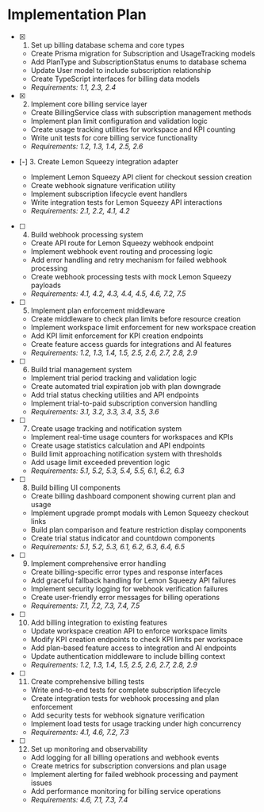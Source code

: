 # Implementation Plan

- [x] 1. Set up billing database schema and core types







  - Create Prisma migration for Subscription and UsageTracking models
  - Add PlanType and SubscriptionStatus enums to database schema
  - Update User model to include subscription relationship
  - Create TypeScript interfaces for billing data models
  - _Requirements: 1.1, 2.3, 2.4_

- [x] 2. Implement core billing service layer








  - Create BillingService class with subscription management methods
  - Implement plan limit configuration and validation logic
  - Create usage tracking utilities for workspace and KPI counting
  - Write unit tests for core billing service functionality
  - _Requirements: 1.2, 1.3, 1.4, 2.5, 2.6_

- [-] 3. Create Lemon Squeezy integration adapter



  - Implement Lemon Squeezy API client for checkout session creation
  - Create webhook signature verification utility
  - Implement subscription lifecycle event handlers
  - Write integration tests for Lemon Squeezy API interactions
  - _Requirements: 2.1, 2.2, 4.1, 4.2_

- [ ] 4. Build webhook processing system
  - Create API route for Lemon Squeezy webhook endpoint
  - Implement webhook event routing and processing logic
  - Add error handling and retry mechanism for failed webhook processing
  - Create webhook processing tests with mock Lemon Squeezy payloads
  - _Requirements: 4.1, 4.2, 4.3, 4.4, 4.5, 4.6, 7.2, 7.5_

- [ ] 5. Implement plan enforcement middleware
  - Create middleware to check plan limits before resource creation
  - Implement workspace limit enforcement for new workspace creation
  - Add KPI limit enforcement for KPI creation endpoints
  - Create feature access guards for integrations and AI features
  - _Requirements: 1.2, 1.3, 1.4, 1.5, 2.5, 2.6, 2.7, 2.8, 2.9_

- [ ] 6. Build trial management system
  - Implement trial period tracking and validation logic
  - Create automated trial expiration job with plan downgrade
  - Add trial status checking utilities and API endpoints
  - Implement trial-to-paid subscription conversion handling
  - _Requirements: 3.1, 3.2, 3.3, 3.4, 3.5, 3.6_

- [ ] 7. Create usage tracking and notification system
  - Implement real-time usage counters for workspaces and KPIs
  - Create usage statistics calculation and API endpoints
  - Build limit approaching notification system with thresholds
  - Add usage limit exceeded prevention logic
  - _Requirements: 5.1, 5.2, 5.3, 5.4, 5.5, 6.1, 6.2, 6.3_

- [ ] 8. Build billing UI components
  - Create billing dashboard component showing current plan and usage
  - Implement upgrade prompt modals with Lemon Squeezy checkout links
  - Build plan comparison and feature restriction display components
  - Create trial status indicator and countdown components
  - _Requirements: 5.1, 5.2, 5.3, 6.1, 6.2, 6.3, 6.4, 6.5_

- [ ] 9. Implement comprehensive error handling
  - Create billing-specific error types and response interfaces
  - Add graceful fallback handling for Lemon Squeezy API failures
  - Implement security logging for webhook verification failures
  - Create user-friendly error messages for billing operations
  - _Requirements: 7.1, 7.2, 7.3, 7.4, 7.5_

- [ ] 10. Add billing integration to existing features
  - Update workspace creation API to enforce workspace limits
  - Modify KPI creation endpoints to check KPI limits per workspace
  - Add plan-based feature access to integration and AI endpoints
  - Update authentication middleware to include billing context
  - _Requirements: 1.2, 1.3, 1.4, 1.5, 2.5, 2.6, 2.7, 2.8, 2.9_

- [ ] 11. Create comprehensive billing tests
  - Write end-to-end tests for complete subscription lifecycle
  - Create integration tests for webhook processing and plan enforcement
  - Add security tests for webhook signature verification
  - Implement load tests for usage tracking under high concurrency
  - _Requirements: 4.1, 4.6, 7.2, 7.3_

- [ ] 12. Set up monitoring and observability
  - Add logging for all billing operations and webhook events
  - Create metrics for subscription conversions and plan usage
  - Implement alerting for failed webhook processing and payment issues
  - Add performance monitoring for billing service operations
  - _Requirements: 4.6, 7.1, 7.3, 7.4_